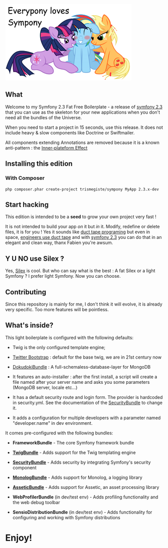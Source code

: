 ![Bronyspeak](./app/Resources/doc/img/sympony.png)

## What

Welcome to my Symfony 2.3 Fat Free Boilerplate - a release of [symfony 2.3][5]
that you can use as the skeleton for your new applications when
you don't need all the bundles of the Universe.

When you need to start a project in 15 seconds, use this release.
It does not include heavy & slow components like Doctrine or Swiftmailer.

All components extending Annotations are removed because it is a known
anti-pattern : the [Inner-plateform Effect][16]

## Installing this edition

### With Composer

    php composer.phar create-project trismegiste/sympony MyApp 2.3.x-dev

## Start hacking
This edition is intended to be a **seed** to grow your own project very fast !

It is not intended to build your app *on* it but *in* it. Modify, redefine or delete
files, it is for you ! Yes it sounds like [duct tape programing][19] but even
in space, [engineers use duct tape][20] and with [symfony 2.3][5]
you can do that in an elegant and clean way, thanx Fabien you're awsum.

## Y U NO use Silex ?
Yes, [Silex][7] is cool. But who can say what is the best : A fat Silex or a light
Symfony ? I prefer light Symfony. Now you can choose.

## Contributing
Since this repository is mainly for me, I don't think it will evolve, it is already
very specific. Too more features will be pointless.

## What's inside?

This light boilerplate is configured with the following defaults:

  * Twig is the only configured template engine;

  * [Twitter Bootstrap][17] : default for the base twig, we are in 21st century now

  * [DokudokiBundle][18] : A full-schemaless-database-layer for MongoDB

  * It features an auto-installer : after the first install, a script will
    create a file named after your server name
    and asks you some parameters (MongoDB server, locale etc...)

  * It has a default security route and login form. The provider is hardcoded in security.yml.
    See the documentation of the [SecurityBundle][9] to change it.

  * It adds a configuration for multiple developers with a parameter
    named "developer.name" in dev environment.

It comes pre-configured with the following bundles:

  * **FrameworkBundle** - The core Symfony framework bundle

  * [**TwigBundle**][8] - Adds support for the Twig templating engine

  * [**SecurityBundle**][9] - Adds security by integrating Symfony's security
    component

  * [**MonologBundle**][11] - Adds support for Monolog, a logging library

  * [**AsseticBundle**][12] - Adds support for Assetic, an asset processing
    library

  * **WebProfilerBundle** (in dev/test env) - Adds profiling functionality and
    the web debug toolbar

  * **SensioDistributionBundle** (in dev/test env) - Adds functionality for
    configuring and working with Symfony distributions


Enjoy!
=======

[1]:  http://symfony.com/doc/2.3/book/installation.html
[2]:  http://getcomposer.org/
[3]:  http://symfony.com/download
[4]:  http://symfony.com/doc/2.3/quick_tour/the_big_picture.html
[5]:  http://symfony.com/doc/2.3/index.html
[6]:  http://symfony.com/doc/2.3/bundles/SensioFrameworkExtraBundle/index.html
[7]:  http://symfony.com/doc/2.3/book/doctrine.html
[8]:  http://symfony.com/doc/2.3/book/templating.html
[9]:  http://symfony.com/doc/2.3/book/security.html
[10]: http://symfony.com/doc/2.3/cookbook/email.html
[11]: http://symfony.com/doc/2.3/cookbook/logging/monolog.html
[12]: http://symfony.com/doc/2.3/cookbook/assetic/asset_management.html
[13]: http://symfony.com/doc/2.3/bundles/SensioGeneratorBundle/index.html
[16]: http://en.wikipedia.org/wiki/Inner-platform_effect
[17]: http://twitter.github.com/bootstrap/
[18]: https://github.com/Trismegiste/DokudokiBundle
[19]: http://www.joelonsoftware.com/items/2009/09/23.html
[20]: http://www.universetoday.com/13794/the-best-engineering-tool-in-space-duct-tape/
